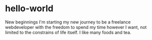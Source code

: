 # hello-world
New beginnings 
I'm starting my new journey to be a freelance webdeveloper with the freedom to spend my time however I want, not limited to the constrains of life itself. 
I like many foods and tea. 
